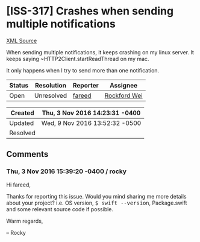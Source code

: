 # [ISS-317] Crashes when sending multiple notifications

[XML Source](../xml/ISS-317.xml)
<p><p>When sending multiple notifications, it keeps crashing on my linux server. It keeps saying ~HTTP2Client.startReadThread on my mac.</p>

<p>It only happens when I try to send more than one notification.</p></p>





Status|Resolution|Reporter|Assignee
------|----------|--------|--------
Open|Unresolved|[fareed](fareed)|[Rockford Wei]($rocky)





Created|Thu, 3 Nov 2016 14:23:31 -0400
-------|--------------
Updated|Wed, 9 Nov 2016 13:52:32 -0500
Resolved|


## Comments




### Thu, 3 Nov 2016 15:39:20 -0400 / rocky 

<p><p>Hi fareed,</p>

<p>Thanks for reporting this issue. Would you mind sharing me more details about your project? i.e. OS version, <tt>$ swift --version</tt>, Package.swift and some relevant source code if possible.</p>

<p>Warm regards,</p>

<p>– Rocky</p></p>


